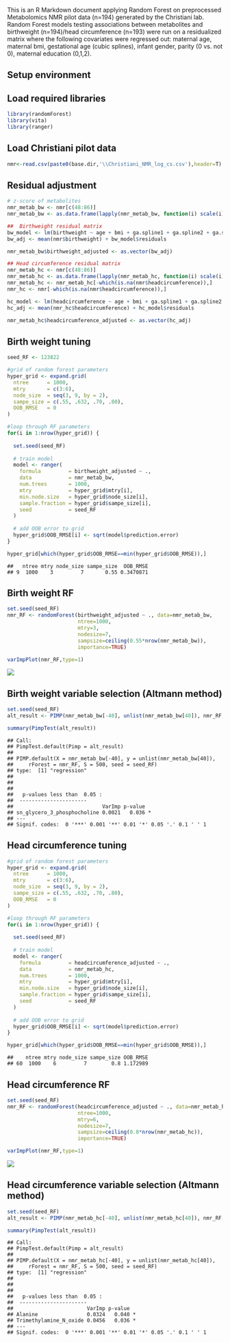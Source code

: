 This is an R Markdown document applying Random Forest on preprocessed Metabolomics NMR pilot data (n=194) generated by the Christiani lab. Random Forest models testing associations between metabolites and birthweight (n=194)/head circumference (n=193) were run on a residualized matrix where the following covariates were regressed out: maternal age, maternal bmi, gestational age (cubic splines), infant gender, parity (0 vs. not 0), maternal education (0,1,2).

Setup environment
-----------------

Load required libraries
-----------------------

``` r
library(randomForest)
library(vita)
library(ranger)
```

Load Christiani pilot data
--------------------------

``` r
nmr<-read.csv(paste0(base.dir,'\\Christiani_NMR_log_cs.csv'),header=T)
```

Residual adjustment
-------------------

``` r
# z-score of metabolites
nmr_metab_bw <- nmr[c(48:86)]
nmr_metab_bw <- as.data.frame(lapply(nmr_metab_bw, function(i) scale(i)))

##  Birthweight residual matrix
bw_model <- lm(birthweight ~ age + bmi + ga.spline1 + ga.spline2 + ga.spline3 + factor(gender) + factor(educat) + factor(parity01), data=nmr)
bw_adj <- mean(nmr$birthweight) + bw_model$residuals

nmr_metab_bw$birthweight_adjusted <- as.vector(bw_adj)

## Head circumference residual matrix
nmr_metab_hc <- nmr[c(48:86)]
nmr_metab_hc <- as.data.frame(lapply(nmr_metab_hc, function(i) scale(i)))
nmr_metab_hc <- nmr_metab_hc[-which(is.na(nmr$headcircumference)),]
nmr_hc <- nmr[-which(is.na(nmr$headcircumference)),]

hc_model <- lm(headcircumference ~ age + bmi + ga.spline1 + ga.spline2 + ga.spline3 + factor(gender) + factor(educat) + factor(parity01), data=nmr_hc)
hc_adj <- mean(nmr_hc$headcircumference) + hc_model$residuals

nmr_metab_hc$headcircumference_adjusted <- as.vector(hc_adj)
```

Birth weight tuning
-------------------

``` r
seed_RF <- 123822

#grid of random forest parameters
hyper_grid <- expand.grid(
  ntree      = 1000,
  mtry       = c(3:6),
  node_size  = seq(3, 9, by = 2),
  sampe_size = c(.55, .632, .70, .80),
  OOB_RMSE   = 0
)

#loop through RF parameters
for(i in 1:nrow(hyper_grid)) {
  
  set.seed(seed_RF)
  
  # train model
  model <- ranger(
    formula         = birthweight_adjusted ~ ., 
    data            = nmr_metab_bw, 
    num.trees       = 1000,
    mtry            = hyper_grid$mtry[i],
    min.node.size   = hyper_grid$node_size[i],
    sample.fraction = hyper_grid$sampe_size[i],
    seed            = seed_RF
  )
  
  # add OOB error to grid
  hyper_grid$OOB_RMSE[i] <- sqrt(model$prediction.error)
}

hyper_grid[which(hyper_grid$OOB_RMSE==min(hyper_grid$OOB_RMSE)),]
```

    ##   ntree mtry node_size sampe_size  OOB_RMSE
    ## 9  1000    3         7       0.55 0.3470871

Birth weight RF
---------------

``` r
set.seed(seed_RF)
nmr_RF <- randomForest(birthweight_adjusted ~ ., data=nmr_metab_bw, 
                       ntree=1000, 
                       mtry=3,
                       nodesize=7, 
                       sampsize=ceiling(0.55*nrow(nmr_metab_bw)),
                       importance=TRUE)

varImpPlot(nmr_RF,type=1)
```

![](NMR_RF_files/figure-markdown_github/unnamed-chunk-5-1.png)

Birth weight variable selection (Altmann method)
------------------------------------------------

``` r
set.seed(seed_RF)
alt_result <- PIMP(nmr_metab_bw[-40], unlist(nmr_metab_bw[40]), nmr_RF, S=500, seed=seed_RF)

summary(PimpTest(alt_result))
```

    ## Call:
    ## PimpTest.default(Pimp = alt_result)
    ## 
    ## PIMP.default(X = nmr_metab_bw[-40], y = unlist(nmr_metab_bw[40]), 
    ##     rForest = nmr_RF, S = 500, seed = seed_RF)
    ## type:  [1] "regression"
    ## 
    ## 
    ## 
    ##   p-values less than  0.05 :
    ##  ----------------------
    ##                             VarImp p-value  
    ## sn_glycero_3_phosphocholine 0.0021   0.036 *
    ## ---
    ## Signif. codes:  0 '***' 0.001 '**' 0.01 '*' 0.05 '.' 0.1 ' ' 1

Head circumference tuning
-------------------------

``` r
#grid of random forest parameters
hyper_grid <- expand.grid(
  ntree      = 1000,
  mtry       = c(3:6),
  node_size  = seq(3, 9, by = 2),
  sampe_size = c(.55, .632, .70, .80),
  OOB_RMSE   = 0
)

#loop through RF parameters
for(i in 1:nrow(hyper_grid)) {
  
  set.seed(seed_RF)
  
  # train model
  model <- ranger(
    formula         = headcircumference_adjusted ~ ., 
    data            = nmr_metab_hc, 
    num.trees       = 1000,
    mtry            = hyper_grid$mtry[i],
    min.node.size   = hyper_grid$node_size[i],
    sample.fraction = hyper_grid$sampe_size[i],
    seed            = seed_RF
  )
  
  # add OOB error to grid
  hyper_grid$OOB_RMSE[i] <- sqrt(model$prediction.error)
}

hyper_grid[which(hyper_grid$OOB_RMSE==min(hyper_grid$OOB_RMSE)),]
```

    ##    ntree mtry node_size sampe_size OOB_RMSE
    ## 60  1000    6         7        0.8 1.172989

Head circumference RF
---------------------

``` r
set.seed(seed_RF)
nmr_RF <- randomForest(headcircumference_adjusted ~ ., data=nmr_metab_hc, 
                       ntree=1000, 
                       mtry=6,
                       nodesize=7, 
                       sampsize=ceiling(0.8*nrow(nmr_metab_hc)),
                       importance=TRUE)

varImpPlot(nmr_RF,type=1)
```

![](NMR_RF_files/figure-markdown_github/unnamed-chunk-8-1.png)

Head circumference variable selection (Altmann method)
------------------------------------------------------

``` r
set.seed(seed_RF)
alt_result <- PIMP(nmr_metab_hc[-40], unlist(nmr_metab_hc[40]), nmr_RF, S=500, seed=seed_RF)

summary(PimpTest(alt_result))
```

    ## Call:
    ## PimpTest.default(Pimp = alt_result)
    ## 
    ## PIMP.default(X = nmr_metab_hc[-40], y = unlist(nmr_metab_hc[40]), 
    ##     rForest = nmr_RF, S = 500, seed = seed_RF)
    ## type:  [1] "regression"
    ## 
    ## 
    ## 
    ##   p-values less than  0.05 :
    ##  ----------------------
    ##                        VarImp p-value  
    ## Alanine                0.0324   0.040 *
    ## Trimethylamine_N_oxide 0.0456   0.036 *
    ## ---
    ## Signif. codes:  0 '***' 0.001 '**' 0.01 '*' 0.05 '.' 0.1 ' ' 1
